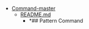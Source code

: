 - <a href = "E:\Node_projects\Node_Way\ArchivTSH_2\ArhivTimur_2\Command-master\cat.Command-master\dir.Command-master.md">Command-master</a>
    - <a href = "E:\Node_projects\Node_Way\ArchivTSH_2\ArhivTimur_2\Command-master\README.md">README.md</a>
        - *## Pattern Command
